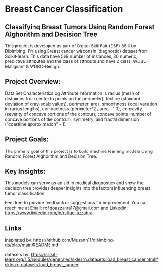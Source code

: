 # Breast Cancer Classification
## Classifying Breast Tumors Using Random Forest Alghorithm and Decision Tree
This project is developed as part of Digital Skill Fair (DSF) 35.0 by Dibimbing. I'm using Breast cancer wisconsin (diagnostic) dataset from Scikit-learn. 
This data have 569 number of instances, 30 numeric, predictive attributes and the class of attributs and have 2 class; WDBC-Malignant & WDBC-Benign.

## Project Overview:
Data Set Characteristics og Attribute Information is radius (mean of distances from center to points on the perimeter), texture (standard deviation of gray-scale values), perimeter, area, smoothness (local variation in radius lengths), compactness (perimeter^2 / area - 1.0), concavity (severity of concave portions of the contour), concave points (number of concave portions of the contour), symmetry, and fractal dimension (“coastline approximation” - 1).

## Project Goals:
The primary goal of this project is to build machine learning models Using Random Forest Alghorithm and Decision Tree.

## Key Insights:
This models can serve as an aid in medical diagnostics and show the decision tree provides deeper insights into the factors influencing breast tumor classification.

Feel free to provide feedback or suggestions for improvement. You can reach me at Email: rofiqoazzahra17@gmail.com and Linkedin: https://www.linkedin.com/in/rofiqo-azzahra.


## Links
inspirated by: https://github.com/Muzann11/dibimbing-ds/blob/main/README.md

datasets by: https://scikit-learn.org/1.5/modules/generated/sklearn.datasets.load_breast_cancer.html#sklearn.datasets.load_breast_cancer
